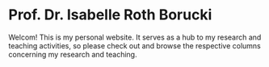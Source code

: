 # Prof. Dr. Isabelle Roth Borucki
Welcom! This is my personal website.
It serves as a hub to my research and teaching activities, so please check out and browse the respective columns concerning my research and teaching.
